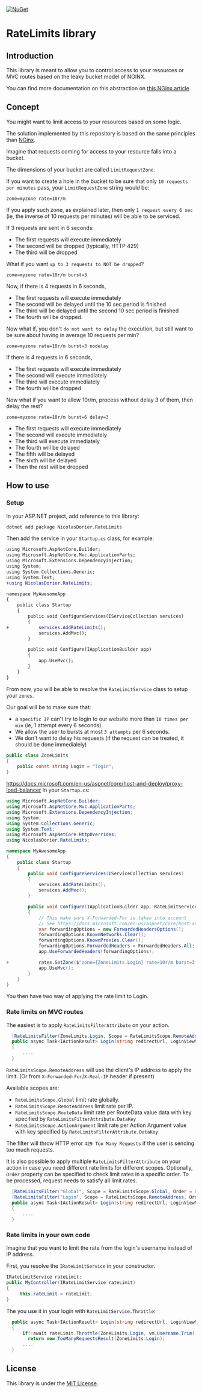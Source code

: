 [![NuGet](https://img.shields.io/nuget/v/NicolasDorier.RateLimits.svg)](https://www.nuget.org/packages/NicolasDorier.RateLimits)

# RateLimits library

## Introduction

This library is meant to allow you to control access to your resources or MVC routes based on the leaky bucket model of NGINX.

You can find more documentation on this abstraction on [this NGinx article](https://www.nginx.com/blog/rate-limiting-nginx/).

## Concept

You might want to limit access to your resources based on some logic.

The solution implemented by this repository is based on the same principles than [NGinx](https://www.nginx.com/blog/rate-limiting-nginx/).

Imagine that requests coming for access to your resource falls into a bucket.

The dimensions of your bucket are called `LimitRequestZone`.

If you want to create a hole in the bucket to be sure that only `10 requests per minutes` pass, your `LimitRequestZone` string would be:

```
zone=myzone rate=10r/m
```

If you apply such zone, as explained later, then only `1 request every 6 sec` (ie, the inverse of 10 requests per minutes) will be able to be serviced.

If 3 requests are sent in 6 seconds:

* The first requests will execute immediately
* The second will be dropped (typically, HTTP 429)
* The third will be dropped

What if you want `up to 3 requests to NOT be dropped`?

```
zone=myzone rate=10r/m burst=3
```

Now, if there is 4 requests in 6 seconds, 

* The first requests will execute immediately
* The second will be delayed until the 10 sec period is finished
* The third will be delayed until the second 10 sec period is finished
* The fourth will be dropped.

Now what if, you don't `do not want to delay` the execution, but still want to be sure about having in average 10 requests per min?

```
zone=myzone rate=10r/m burst=3 nodelay
```

If there is 4 requests in 6 seconds, 

* The first requests will execute immediately
* The second will execute immediately
* The third will execute immediately
* The fourth will be dropped

Now what if you want to allow 10r/m, process without delay 3 of them, then delay the rest?

```
zone=myzone rate=10r/m burst=6 delay=3
```

* The first requests will execute immediately
* The second will execute immediately
* The third will execute immediately
* The fourth will be delayed
* The fifth will be delayed
* The sixth will be delayed
* Then the rest will be dropped

## How to use

### Setup

In your ASP.NET project, add reference to this library:

```bash
dotnet add package NicolasDorier.RateLimits
```

Then add the service in your `Startup.cs` class, for example:

```diff
using Microsoft.AspNetCore.Builder;
using Microsoft.AspNetCore.Mvc.ApplicationParts;
using Microsoft.Extensions.DependencyInjection;
using System;
using System.Collections.Generic;
using System.Text;
+using NicolasDorier.RateLimits;

namespace MyAwesomeApp
{
    public class Startup
    {
        public void ConfigureServices(IServiceCollection services)
        {
+           services.AddRateLimits();
            services.AddMvc();
        }

        public void Configure(IApplicationBuilder app)
        {
            app.UseMvc();
        }
    }
}
```

From now, you will be able to resolve the `RateLimitService` class to setup your `zones`.

Our goal will be to make sure that:
* a `specific IP` can't try to login to our website more than `10 times per min` (ie, 1 attempt every 6 seconds).
* We allow the user to bursts at most `3 attempts` per 6 seconds.
* We don't want to delay his requests (if the request can be treated, it should be done immedialely)

```csharp
public class ZoneLimits
{
    public const string Login = "login";
}
```
https://docs.microsoft.com/en-us/aspnet/core/host-and-deploy/proxy-load-balancer
In your `Startup.cs`:

```csharp
using Microsoft.AspNetCore.Builder;
using Microsoft.AspNetCore.Mvc.ApplicationParts;
using Microsoft.Extensions.DependencyInjection;
using System;
using System.Collections.Generic;
using System.Text;
using Microsoft.AspNetCore.HttpOverrides;
using NicolasDorier.RateLimits;

namespace MyAwesomeApp
{
    public class Startup
    {
        public void ConfigureServices(IServiceCollection services)
        {
            services.AddRateLimits();
            services.AddMvc();
        }

        public void Configure(IApplicationBuilder app, RateLimitService rates)
        {
            // This make sure X-Forwarded-For is taken into account
            // See https://docs.microsoft.com/en-us/aspnet/core/host-and-deploy/proxy-load-balancer
            var forwardingOptions = new ForwardedHeadersOptions();
            forwardingOptions.KnownNetworks.Clear();
            forwardingOptions.KnownProxies.Clear();
            forwardingOptions.ForwardedHeaders = ForwardedHeaders.All;
            app.UseForwardedHeaders(forwardingOptions);

+           rates.SetZone($"zone={ZoneLimits.Login} rate=10r/m burst=3 nodelay");
            app.UseMvc();
        }
    }
}
```

You then have two way of applying the rate limit to Login.

### Rate limits on MVC routes

The easiest is to apply `RateLimitsFilterAttribute` on your action.

```csharp
  [RateLimitsFilter(ZoneLimits.Login, Scope = RateLimitsScope.RemoteAddress)]
  public async Task<IActionResult> Login(string redirectUrl, LoginViewModel vm) 
  {
      ....
  }
```

`RateLimitsScope.RemoteAddress` will use the client's IP address to apply the limit. (Or from `X-Forwarded-For`/`X-Real-IP` header if present)

Available scopes are:

* `RateLimitsScope.Global` limit rate globally.
* `RateLimitsScope.RemoteAddress` limit rate per IP.
* `RateLimitsScope.RouteData` limit rate per RouteData value data with key specified by `RateLimitsFilterAttribute.DataKey`
* `RateLimitsScope.ActionArgument` limit rate per Action Argument value with key specified by `RateLimitsFilterAttribute.DataKey`

The filter will throw HTTP error `429 Too Many Requests` if the user is sending too much requests.

It is also possible to apply multiple `RateLimitsFilterAttribute` on your action in case you need different rate limits for different scopes. Optionally, `Order` property can be specified to check limit rates in a specific order. To be processed, request needs to satisfy all limit rates.

```csharp
  [RateLimitsFilter("Global", Scope = RateLimitsScope.Global, Order = 0)]
  [RateLimitsFilter("Login", Scope = RateLimitsScope.RemoteAddress, Order = 1)]
  public async Task<IActionResult> Login(string redirectUrl, LoginViewModel vm) 
  {
      ....
  }
```

### Rate limits in your own code

Imagine that you want to limit the rate from the login's username instead of IP address.

First, you resolve the `IRateLimitService` in your constructor.
```csharp
IRateLimitService rateLimit;
public MyController(IRateLimitService rateLimit)
{
     this.rateLimit = rateLimit;
}
```
The you use it in your login with `RateLimitService.Throttle`:

```csharp
  public async Task<IActionResult> Login(string redirectUrl, LoginViewModel vm) 
  {
      if(!await rateLimit.Throttle(ZoneLimits.Login, vm.Username.Trim()))
        return new TooManyRequestsResult(ZoneLimits.Login);
      ....
  }
```

## License

This library is under the [MIT License](LICENSE).
